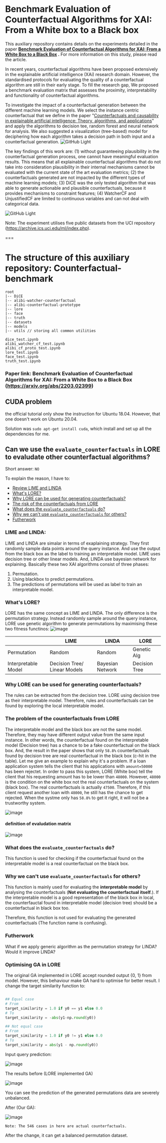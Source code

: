 # Benchmark Evaluation of Counterfactual Algorithms for XAI: From a White box to a Black box
This auxiliary repository contains details on the experiments detailed in the paper **[Benchmark Evaluation of Counterfactual Algorithms for XAI: From a White Box to a Black Box](https://arxiv.org/abs/2203.02399)
.** For more information on this study, please read the article.

In recent years, counterfactual algorithms have been proposed extensively in the explainable artificial intelligence (XAi) research domain. However, the standardised protocols for evaluating the quality of a counterfactual algorithm are still in their early stage. To fill the research gap, We proposed a benchmark evaluation matrix that assesses the proximity, interpretability and functionality of counterfactual algorithms. 

To investigate the impact of a counterfactual generation between the different machine learning models. We select the instance centric counterfactual that we define in the paper "[Counterfactuals and causability in explainable artificial intelligence: Theory, algorithms, and applications](https://www.sciencedirect.com/science/article/abs/pii/S1566253521002281)" and apply the algorithms to decision tee, random forest and neural network for analysis. We also suggested a visualization (tree-based) model for deciphering how each algorithm takes a decision path in both input and a counterfactual generation.
![GitHub Light](https://github.com/LeonChou5311/Counterfactual-benchmark/blob/main/Experiment%20flowchart.png)

The key findings of this work are: (1) without guaranteeing plausibility in the counterfactual generation process, one cannot have meaningful evaluation results. This means that all explainable counterfactual algorithms that do not take into consideration plausibility in their internal mechanisms cannot be evaluated with the current state of the art evaluation metrics; (2) the counterfactuals generated are not impacted by the different types of machine learning models; (3) DiCE was the only tested algorithm that was able to generate actionable and plausible counterfactuals, because it provides mechanisms to constraint features; (4) WatcherCF and UnjustifiedCF are limited to continuous variables and can not deal with categorical data. 

![GitHub Light](https://github.com/LeonChou5311/Counterfactual-benchmark/blob/main/Decision%20path%20example.png)

Note:  The experiment utilises five public datasets from the UCI repository (https://archive.ics.uci.edu/ml/index.php). 


===






# The structure of this auxiliary repository: Counterfactual-benchmark 

```
root
|-- DiCE    
|-- alibi-watcher-counterfactual
|-- alibi-counterfactual-prototype
|-- lore
|-- face
|-- truth
|-- datasets
|-- models
|-- utils // storing all common utilities

dice_test.ipynb
alibi_watcher_cf_test.ipynb
alibi_cf_proto_test.ipynb
lore_test.ipynb
face_test.ipynb
truth_test.ipynb

```
### Paper link: Benchmark Evaluation of Counterfactual Algorithms for XAI: From a White Box to a Black Box (https://arxiv.org/abs/2203.02399)


## CUDA problem

the official tutorial only show the instruction for Ubuntu 18.04. However, that one doesn't work on Ubuntu 20.04.

Solution was `sudo apt-get install cuda`, which install and set up all the dependencies for me.


## Can we use the `evaluate_counterfactuals` in LORE to evaludate other counterfactual algorithms?

Short answer: `NO`

To explain the reason, I have to:
- [Review LIME and LINDA](https://github.com/LeonChou5311/Counterfactual-benchmark/blob/main/README.md#lime-and-linda)
- [What's LORE?](https://github.com/LeonChou5311/Counterfactual-benchmark/blob/main/README.md#whats-lore)
- [Why LORE can be used for generating counterfactuals?](https://github.com/LeonChou5311/Counterfactual-benchmark/blob/main/README.md#whats-lore)
- [The risk of the counterfactuals from LORE](https://github.com/LeonChou5311/Counterfactual-benchmark/blob/main/README.md#whats-lore)
- [What does the `evaluate_counterfactuals` do?](https://github.com/LeonChou5311/Counterfactual-benchmark/blob/main/README.md#whats-lore)
- [Why we can't use `evaluate_counterfactuals` for others?](https://github.com/LeonChou5311/Counterfactual-benchmark/blob/main/README.md#why-we-cant-use-evaluate_counterfactuals-for-others)
- [Futherwork](https://github.com/LeonChou5311/Counterfactual-benchmark/blob/main/README.md#why-we-cant-use-evaluate_counterfactuals-for-others)


### LIME and LINDA:
LIME and LINDA are simalar in terms of exaplaining strategy. They first randomly sample data points around the query instance. And use the output from the black box as the label to training an interpretable model. LIME uses decision tree or other linear models. And, LINDA use bayesian network for explaining. Basically these two XAI algorithms consist of three phases:

1. Permutation.
2. Using blackbox to predict permutations.
3. The predictions of permutations will be used as label to train an interpretable model.

### What's LORE?
LORE has the same concept as LIME and LINDA. The only difference is the permutation strategy. Instead randomly sample around the query instance, LORE use genetic algorithm to generate permutations by maximising these two fitness functinos:
![image](https://user-images.githubusercontent.com/37566901/126080882-c083df9d-b2ab-4c64-8a86-95e42e5a9429.png)

||LIME|LINDA|LORE
|---|---|---|---|
|Permutation|Random|Random|Genetic Alg|
|Interpretable Model| Decision Tree/ Linear Models| Bayesian Network| Decision Tree |


### Why LORE can be used for generating counterfactuals?

The rules can be extracted from the decision tree. LORE using decision tree as their interpretable model. Therefore, rules and counterfactuals can be found by exploring the local interpretable model.


### The problem of the counterfactuals from LORE

The interpretable model and the black box are not the same model. Therefore, they may have different output value from the same input instance. In other words, the counterfactual found on the interpretable model (Decision tree) has a chance to be a fake counterfactual on the black box. And, the result in the paper shows that only `58.8%` counterfactuals found by decision tree are real counterfactual in the black box (c-hit in the table). Let me give an example to explain why it's a problem. If a loan application system tells the client that his applications with `amount=50000` has been rejectet. In order to pass this system, LORE (White box) tell the client that his requesting amount has to be lower than `48000`. However, `48000` is the condition on the white box not the real counterfactuals on the system (black box). The real counterfactuals is actually `47500`. Therefore, if this client request another loan with `48000`, he still has the chance to get rejected. When the systme only has `58.8%` to get it right, it will not be a trustworthy system.

![image](https://user-images.githubusercontent.com/37566901/126770237-fbb81e12-6ada-4331-a3a3-47ad92a01e14.png)

#### definition of evaludation matrix

![image](https://user-images.githubusercontent.com/37566901/126770353-c35e9025-5d69-49a4-a308-105de7f623e2.png)


### What does the `evaluate_counterfactuals` do?

This function is used for checking if the counterfactual found on the interpretable model is a real counterfactual on the black box.

### Why we can't use `evaluate_counterfactuals` for others?

This function is mainly used for evaluating the **interpretable model** by analysing the counterfactuals (**Not evaluating the counterfactual itself**.). If the interpretable model is a good representation of the black box in local, the counterfauctal found in interpretable model (decision tree) should be a counterfactual in black box too. 

Therefore, this function is not used for evaluating the generated counterfactuals (The function name is confusing). 

### Futherwork

What if we apply generic algorithm as the permutation strategy for LINDA? Would it improve LINDA?


### Optimising GA in LORE

The original GA implemented in LORE accept rounded output {0, 1} from model. However, this behaviour make GA hard to optimise for better result. I change the target similarity function to:

```python

## Equal case
# From 
target_similarity = 1.0 if y0 == y1 else 0.0
# To
target_similarity = -abs(y1-np.round(y0))

## Not equal case
# From
target_similarity = 1.0 if y0 != y1 else 0.0
# To
target_similarity = abs(y1 - np.round(y0))

```
Input query prediction:

![image](https://user-images.githubusercontent.com/37566901/127734595-d4185562-3c7f-4943-bd83-52657e614aeb.png)

The results before (LORE implemented GA)

![image](https://user-images.githubusercontent.com/37566901/127734582-30ba3149-6b64-42ee-9ef8-8d9091e676d0.png)

You can see the prediction of the generated permutations data are severely unbalanced.

After (Our GA):

![image](https://user-images.githubusercontent.com/37566901/127734757-c437c0f9-55fc-410a-ad25-564a1450d4ac.png)

`Note: The 546 cases in here are actual counterfactuals.`

After the change, it can get a balanced permutation dataset.




